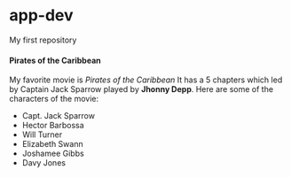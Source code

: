 # app-dev
My first repository

#### Pirates of the Caribbean

My favorite movie is *Pirates of the Caribbean*
It has a 5 chapters which led by Captain Jack Sparrow played by **Jhonny Depp**.
Here are some of the characters of the movie:

- Capt. Jack Sparrow
- Hector Barbossa
- Will Turner
- Elizabeth Swann
- Joshamee Gibbs
- Davy Jones
